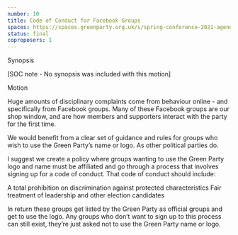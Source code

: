 ```yaml
---
number: 10
title: Code of Conduct for Facebook Groups
spaces: https://spaces.greenparty.org.uk/s/spring-conference-2021-agenda-forum2/?contentId=77451
status: final
coproposers: 1
---
```

Synopsis


[SOC note - No synopsis was included with this motion]


Motion


Huge amounts of disciplinary complaints come from behaviour online - and specifically from Facebook groups. Many of these Facebook groups are our shop window, and are how members and supporters interact with the party for the first time.


We would benefit from a clear set of guidance and rules for groups who wish to use the Green Party’s name or logo. As other political parties do.


I suggest we create a policy where groups wanting to use the Green Party logo and name must be affiliated and go through a process that involves signing up for a code of conduct. That code of conduct should include:


A total prohibition on discrimination against protected characteristics
Fair treatment of leadership and other election candidates


In return these groups get listed by the Green Party as official groups and get to use the logo. Any groups who don’t want to sign up to this process can still exist, they’re just asked not to use the Green Party name or logo.
